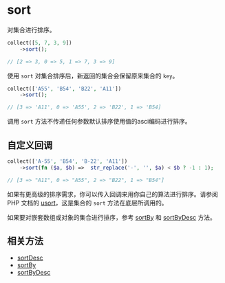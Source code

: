# sort

对集合进行排序。

```php
collect([5, 7, 3, 9])
    ->sort();

// [2 => 3, 0 => 5, 1 => 7, 3 => 9]
```

使用 `sort` 对集合排序后，新返回的集合会保留原来集合的 `key`。

```php
collect(['A55', 'B54', 'B22', 'A11'])
    ->sort();

// [3 => 'A11', 0 => 'A55', 2 => 'B22', 1 => 'B54]
```

调用 `sort` 方法不传递任何参数默认排序使用值的asci编码进行排序。

## 自定义回调

```php
collect(['A-55', 'B54', 'B-22', 'A11'])
    ->sort(fn ($a, $b) =>  str_replace('-', '', $a) < $b ? -1 : 1);

// [3 => "A11", 0 => "A55", 2 => "B22", 1 => "B54"]
```

如果有更高级的排序需求，你可以传入回调来用你自己的算法进行排序。请参阅 PHP 文档的 [usort](http://php.net/manual/zh/function.usort.php#refsect1-function.usort-parameters)，这是集合的 `sort` 方法在底层所调用的。

如果要对嵌套数组或对象的集合进行排序，参考 [sortBy](sortBy.md) 和 [sortByDesc](sortByDesc.md) 方法。

## 相关方法

- [sortDesc](sortDesc.md)
- [sortBy](sortBy.md)
- [sortByDesc](sortByDesc.md)